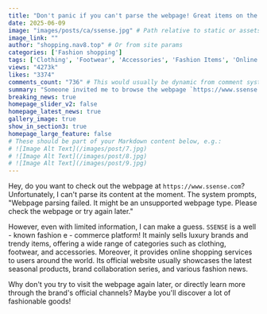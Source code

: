 ```yaml
---
title: "Don't panic if you can't parse the webpage! Great items on the SSENSE fashion e-commerce platform are waiting for you to discover."
date: 2025-06-09
image: "images/posts/ca/ssense.jpg" # Path relative to static or assets
image_link: ""
author: "shopping.nav8.top" # Or from site params
categories: ['Fashion shopping']
tags: ['Clothing', 'Footwear', 'Accessories', 'Fashion Items', 'Online Store Platform', 'Online Store Services', 'Fashion Information and Styling Guides']
views: "4273k"
likes: "3374"
comments_count: "736" # This would usually be dynamic from comment system
summary: "Someone invited me to browse the webpage `https://www.ssense.com`, but the parsing failed. The prompt indicated that it might be due to the unsupported webpage type, and I was advised to check or try again later. SSENSE is a well - known fashion e - commerce platform that sells luxury brands and trendy items. It offers global online shopping, and its official website features the latest seasonal products, etc. It is recommended to revisit the website later or learn about it through brand channels. "
breaking_news: true   
homepage_slider_v2: false  
homepage_latest_news: true  
gallery_image: true  
show_in_section3: true
homepage_large_feature: false
# These should be part of your Markdown content below, e.g.:
# ![Image Alt Text](/images/post/7.jpg)
# ![Image Alt Text](/images/post/8.jpg)
# ![Image Alt Text](/images/post/9.jpg)
---
```


Hey, do you want to check out the webpage at `https://www.ssense.com`? Unfortunately, I can't parse its content at the moment. The system prompts, "Webpage parsing failed. It might be an unsupported webpage type. Please check the webpage or try again later."

However, even with limited information, I can make a guess. `SSENSE` is a well - known fashion e - commerce platform! It mainly sells luxury brands and trendy items, offering a wide range of categories such as clothing, footwear, and accessories. Moreover, it provides online shopping services to users around the world. Its official website usually showcases the latest seasonal products, brand collaboration series, and various fashion news.

Why don't you try to visit the webpage again later, or directly learn more through the brand's official channels? Maybe you'll discover a lot of fashionable goods! 
